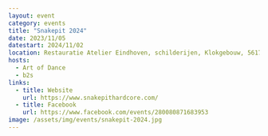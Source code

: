 ```yaml
---
layout: event
category: events
title: "Snakepit 2024"
date: 2023/11/05
datestart: 2024/11/02
location: Restauratie Atelier Eindhoven, schilderijen, Klokgebouw, 5617 AC Eindhoven, Netherlands
hosts:
  - Art of Dance
  - b2s
links:
  - title: Website
    url: https://www.snakepithardcore.com/
  - title: Facebook
    url: https://www.facebook.com/events/280080871683953
image: /assets/img/events/snakepit-2024.jpg
---
```


